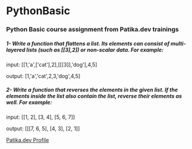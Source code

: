 # PythonBasic
### Python Basic course assignment from Patika.dev trainings


##### 1- Write a function that flattens a list. Its elements can consist of multi-layered lists (such as [[3],2]) or non-scalar data. For example:

input: [[1,'a',['cat'],2],[[[3]],'dog'],4,5]

output: [1,'a','cat',2,3,'dog',4,5]

##### 2- Write a function that reverses the elements in the given list. If the elements inside the list also contain the list, reverse their elements as well. For example:

input: [[1, 2], [3, 4], [5, 6, 7]]

output: [[[7, 6, 5], [4, 3], [2, 1]]


[Patika.dev Profile](https://app.patika.dev/bedirhanbalci)
